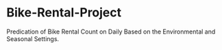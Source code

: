 # Bike-Rental-Project
Predication of Bike Rental Count on Daily Based on the Environmental and Seasonal Settings.
